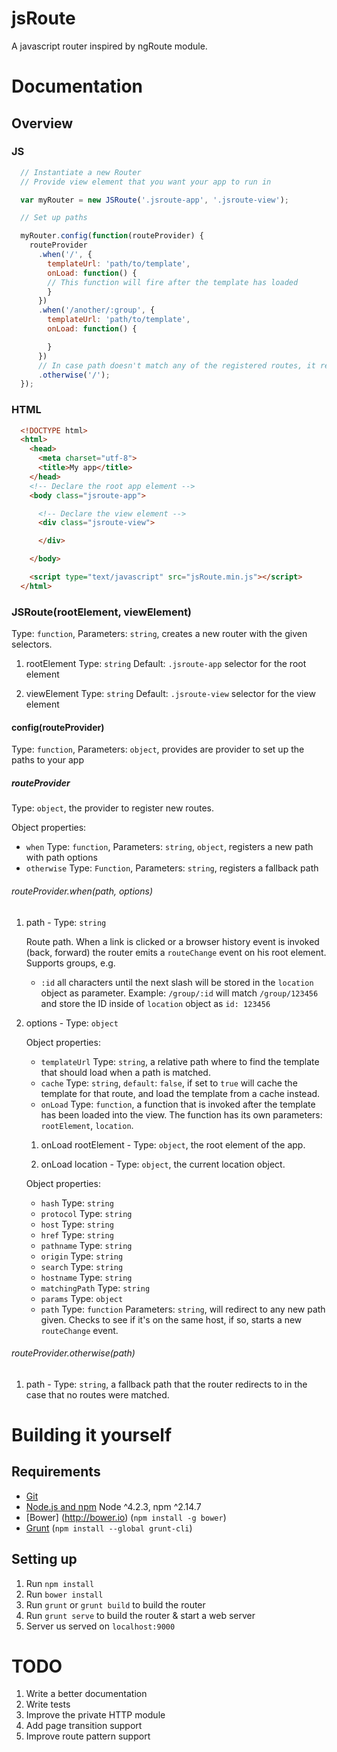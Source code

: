 # jsRoute

A javascript router inspired by ngRoute module.

# Documentation

## Overview

### JS

```javascript
  // Instantiate a new Router
  // Provide view element that you want your app to run in

  var myRouter = new JSRoute('.jsroute-app', '.jsroute-view');

  // Set up paths

  myRouter.config(function(routeProvider) {
    routeProvider
      .when('/', {
        templateUrl: 'path/to/template',
        onLoad: function() {
        // This function will fire after the template has loaded
        }
      })
      .when('/another/:group', {
        templateUrl: 'path/to/template',
        onLoad: function() {

        }
      })
      // In case path doesn't match any of the registered routes, it redirects to a another route
      .otherwise('/');
  });
```

### HTML

```html
  <!DOCTYPE html>
  <html>
    <head>
      <meta charset="utf-8">
      <title>My app</title>
    </head>
    <!-- Declare the root app element -->
    <body class="jsroute-app">

      <!-- Declare the view element -->
      <div class="jsroute-view">

      </div>

    </body>

    <script type="text/javascript" src="jsRoute.min.js"></script>
  </html>
```

### JSRoute(rootElement, viewElement)

Type: `function`, Parameters: `string`, creates a new router with the given selectors.

  1. rootElement Type: `string` Default: `.jsroute-app` selector for the root element

  2. viewElement Type: `string` Default: `.jsroute-view` selector for the view element


#### config(routeProvider)

  Type: `function`, Parameters: `object`, provides are provider to set up the paths to your app

##### routeProvider

  Type: `object`, the provider to register new routes.

  Object properties:

  - `when` Type: `function`, Parameters: `string`, `object`, registers a new path with path options
  - `otherwise` Type: `Function`, Parameters: `string`, registers a fallback path

###### routeProvider.when(path, options)

  1. path - Type: `string`

     Route path. When a link is clicked or a browser history event is invoked (back, forward) the router emits a `routeChange` event on his root element. Supports groups, e.g.

     - `:id` all characters until the next slash will be stored in the `location` object as parameter. Example: `/group/:id` will match `/group/123456` and store the ID inside of `location` object as `id: 123456`

  2. options - Type: `object`

     Object properties:

     - `templateUrl` Type: `string`, a relative path where to find the template that should load when a path is matched.
     - `cache` Type: `string`, `default`: `false`, if set to `true` will cache the template for that route, and load the template from a cache instead.
     - `onLoad` Type: `function`, a function that is invoked after the template has been loaded into the view. The function has its own parameters: `rootElement`, `location`.

     1. onLoad rootElement - Type: `object`, the root element of the app.

     2. onLoad location - Type: `object`, the current location object.

       Object properties:

       - `hash` Type: `string`
       - `protocol` Type: `string`
       - `host` Type: `string`
       - `href` Type: `string`
       - `pathname` Type: `string`
       - `origin` Type: `string`
       - `search` Type: `string`
       - `hostname` Type: `string`
       - `matchingPath` Type: `string`
       - `params` Type: `object`
       - `path` Type: `function` Parameters: `string`, will redirect to any new path given. Checks to see if it's on the same host, if so, starts a new `routeChange` event.

###### routeProvider.otherwise(path)

  1. path - Type: `string`, a fallback path that the router redirects to in the case that no routes were matched.



# Building it yourself

## Requirements

- [Git](https://git-scm.com/)
- [Node.js and npm](nodejs.org) Node ^4.2.3, npm ^2.14.7
- [Bower] (http://bower.io) (`npm install -g bower`)
- [Grunt](http://gruntjs.com/) (`npm install --global grunt-cli`)


## Setting up

1. Run `npm install`
2. Run `bower install`
3. Run `grunt` or `grunt build` to build the router
4. Run `grunt serve` to build the router & start a web server
5. Server us served on `localhost:9000`

# TODO

1. Write a better documentation
2. Write tests
3. Improve the private HTTP module
4. Add page transition support
5. Improve route pattern support
